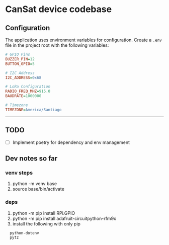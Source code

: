 # CanSat device codebase

## Configuration

The application uses environment variables for configuration. Create a `.env` file in the project root with the following variables:

```ini
# GPIO Pins
BUZZER_PIN=12
BUTTON_GPIO=5

# I2C Address
I2C_ADDRESS=0x68

# LoRa Configuration
RADIO_FREQ_MHZ=915.0
BAUDRATE=1000000

# Timezone
TIMEZONE=America/Santiago
```

---

## TODO 

- [ ] Implement poetry for dependency and env management


## Dev notes so far

### venv steps

1. python -m venv base 
2. source base/bin/activate


### deps

1. python -m pip install RPi.GPIO
2. python -m pip install adafruit-circuitpython-rfm9x
3. install the following with only pip

```
  python-dotenv
  pytz
```

